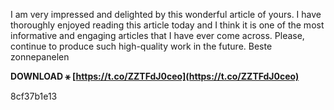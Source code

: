 
 
I am very impressed and delighted by this wonderful article of yours. I have thoroughly enjoyed reading this article today and I think it is one of the most informative and engaging articles that I have ever come across. Please, continue to produce such high-quality work in the future. Beste zonnepanelen
 
**DOWNLOAD ⚹ [https://t.co/ZZTFdJ0ceo](https://t.co/ZZTFdJ0ceo)**


 8cf37b1e13
 

